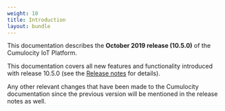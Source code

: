 ```yaml
---
weight: 10
title: Introduction
layout: bundle
---
```


This documentation describes the **October 2019 release (10.5.0)** of the Cumulocity IoT Platform.

This documentation covers all new features and functionality introduced with release 10.5.0 (see the [Release notes](/release-notes#10.5.0) for details). 

Any other relevant changes that have been made to the Cumulocity documentation since the previous version will be mentioned in the release notes as well.  